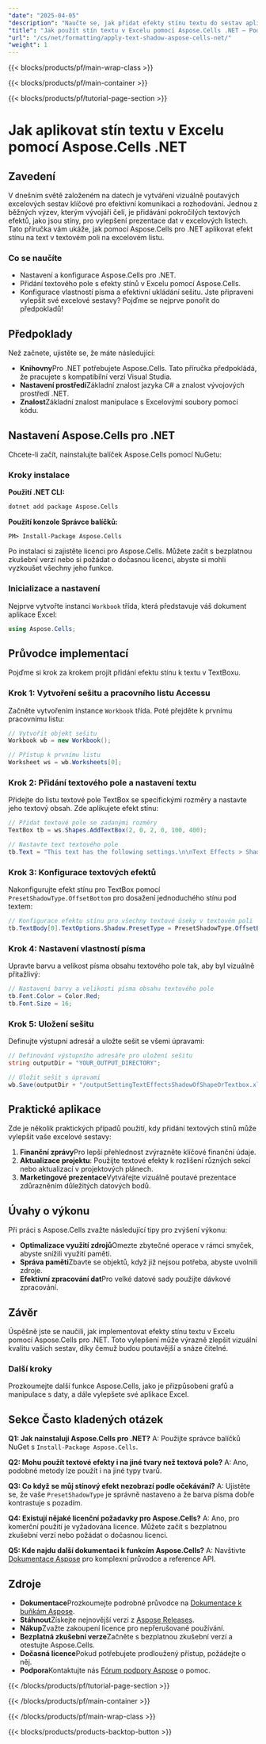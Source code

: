 ```yaml
---
"date": "2025-04-05"
"description": "Naučte se, jak přidat efekty stínu textu do sestav aplikace Excel pomocí nástroje Aspose.Cells pro .NET. Tato podrobná příručka zahrnuje nastavení, konfiguraci a příklady kódu."
"title": "Jak použít stín textu v Excelu pomocí Aspose.Cells .NET – Podrobný návod"
"url": "/cs/net/formatting/apply-text-shadow-aspose-cells-net/"
"weight": 1
---
```


{{< blocks/products/pf/main-wrap-class >}}

{{< blocks/products/pf/main-container >}}

{{< blocks/products/pf/tutorial-page-section >}}


# Jak aplikovat stín textu v Excelu pomocí Aspose.Cells .NET

## Zavedení
V dnešním světě založeném na datech je vytváření vizuálně poutavých excelových sestav klíčové pro efektivní komunikaci a rozhodování. Jednou z běžných výzev, kterým vývojáři čelí, je přidávání pokročilých textových efektů, jako jsou stíny, pro vylepšení prezentace dat v excelových listech. Tato příručka vám ukáže, jak pomocí Aspose.Cells pro .NET aplikovat efekt stínu na text v textovém poli na excelovém listu.

### Co se naučíte
- Nastavení a konfigurace Aspose.Cells pro .NET.
- Přidání textového pole s efekty stínů v Excelu pomocí Aspose.Cells.
- Konfigurace vlastností písma a efektivní ukládání sešitu.
Jste připraveni vylepšit své excelové sestavy? Pojďme se nejprve ponořit do předpokladů!

## Předpoklady
Než začnete, ujistěte se, že máte následující:

- **Knihovny**Pro .NET potřebujete Aspose.Cells. Tato příručka předpokládá, že pracujete s kompatibilní verzí Visual Studia.
- **Nastavení prostředí**Základní znalost jazyka C# a znalost vývojových prostředí .NET.
- **Znalost**Základní znalost manipulace s Excelovými soubory pomocí kódu.

## Nastavení Aspose.Cells pro .NET
Chcete-li začít, nainstalujte balíček Aspose.Cells pomocí NuGetu:

### Kroky instalace
**Použití .NET CLI:**
```bash
dotnet add package Aspose.Cells
```

**Použití konzole Správce balíčků:**
```shell
PM> Install-Package Aspose.Cells
```

Po instalaci si zajistěte licenci pro Aspose.Cells. Můžete začít s bezplatnou zkušební verzí nebo si požádat o dočasnou licenci, abyste si mohli vyzkoušet všechny jeho funkce.

### Inicializace a nastavení
Nejprve vytvořte instanci `Workbook` třída, která představuje váš dokument aplikace Excel:
```csharp
using Aspose.Cells;
```

## Průvodce implementací
Pojďme si krok za krokem projít přidání efektu stínu k textu v TextBoxu.

### Krok 1: Vytvoření sešitu a pracovního listu Accessu
Začněte vytvořením instance `Workbook` třída. Poté přejděte k prvnímu pracovnímu listu:
```csharp
// Vytvořit objekt sešitu
Workbook wb = new Workbook();

// Přístup k prvnímu listu
Worksheet ws = wb.Worksheets[0];
```

### Krok 2: Přidání textového pole a nastavení textu
Přidejte do listu textové pole TextBox se specifickými rozměry a nastavte jeho textový obsah. Zde aplikujete efekt stínu:
```csharp
// Přidat textové pole se zadanými rozměry
TextBox tb = ws.Shapes.AddTextBox(2, 0, 2, 0, 100, 400);

// Nastavte text textového pole
tb.Text = "This text has the following settings.\n\nText Effects > Shadow > Offset Bottom";
```

### Krok 3: Konfigurace textových efektů
Nakonfigurujte efekt stínu pro TextBox pomocí `PresetShadowType.OffsetBottom` pro dosažení jednoduchého stínu pod textem:
```csharp
// Konfigurace efektu stínu pro všechny textové úseky v textovém poli
tb.TextBody[0].TextOptions.Shadow.PresetType = PresetShadowType.OffsetBottom;
```

### Krok 4: Nastavení vlastností písma
Upravte barvu a velikost písma obsahu textového pole tak, aby byl vizuálně přitažlivý:
```csharp
// Nastavení barvy a velikosti písma obsahu textového pole
tb.Font.Color = Color.Red;
tb.Font.Size = 16;
```

### Krok 5: Uložení sešitu
Definujte výstupní adresář a uložte sešit se všemi úpravami:
```csharp
// Definování výstupního adresáře pro uložení sešitu
string outputDir = "YOUR_OUTPUT_DIRECTORY";

// Uložit sešit s úpravami
wb.Save(outputDir + "/outputSettingTextEffectsShadowOfShapeOrTextbox.xlsx", SaveFormat.Xlsx);
```

## Praktické aplikace
Zde je několik praktických případů použití, kdy přidání textových stínů může vylepšit vaše excelové sestavy:
1. **Finanční zprávy**Pro lepší přehlednost zvýrazněte klíčové finanční údaje.
2. **Aktualizace projektu**: Použijte textové efekty k rozlišení různých sekcí nebo aktualizací v projektových plánech.
3. **Marketingové prezentace**Vytvářejte vizuálně poutavé prezentace zdůrazněním důležitých datových bodů.

## Úvahy o výkonu
Při práci s Aspose.Cells zvažte následující tipy pro zvýšení výkonu:
- **Optimalizace využití zdrojů**Omezte zbytečné operace v rámci smyček, abyste snížili využití paměti.
- **Správa paměti**Zbavte se objektů, když již nejsou potřeba, abyste uvolnili zdroje.
- **Efektivní zpracování dat**Pro velké datové sady použijte dávkové zpracování.

## Závěr
Úspěšně jste se naučili, jak implementovat efekty stínu textu v Excelu pomocí Aspose.Cells pro .NET. Toto vylepšení může výrazně zlepšit vizuální kvalitu vašich sestav, díky čemuž budou poutavější a snáze čitelné.

### Další kroky
Prozkoumejte další funkce Aspose.Cells, jako je přizpůsobení grafů a manipulace s daty, a dále vylepšete své aplikace Excel.

## Sekce Často kladených otázek
**Q1: Jak nainstaluji Aspose.Cells pro .NET?**
A: Použijte správce balíčků NuGet s `Install-Package Aspose.Cells`.

**Q2: Mohu použít textové efekty i na jiné tvary než textová pole?**
A: Ano, podobné metody lze použít i na jiné typy tvarů.

**Q3: Co když se můj stínový efekt nezobrazí podle očekávání?**
A: Ujistěte se, že vaše `PresetShadowType` je správně nastaveno a že barva písma dobře kontrastuje s pozadím.

**Q4: Existují nějaké licenční požadavky pro Aspose.Cells?**
A: Ano, pro komerční použití je vyžadována licence. Můžete začít s bezplatnou zkušební verzí nebo požádat o dočasnou licenci.

**Q5: Kde najdu další dokumentaci k funkcím Aspose.Cells?**
A: Navštivte [Dokumentace Aspose](https://reference.aspose.com/cells/net/) pro komplexní průvodce a reference API.

## Zdroje
- **Dokumentace**Prozkoumejte podrobné průvodce na [Dokumentace k buňkám Aspose](https://reference.aspose.com/cells/net/).
- **Stáhnout**Získejte nejnovější verzi z [Aspose Releases](https://releases.aspose.com/cells/net/).
- **Nákup**Zvažte zakoupení licence pro nepřerušované používání.
- **Bezplatná zkušební verze**Začněte s bezplatnou zkušební verzí a otestujte Aspose.Cells.
- **Dočasná licence**Pokud potřebujete prodloužený přístup, požádejte o něj.
- **Podpora**Kontaktujte nás [Fórum podpory Aspose](https://forum.aspose.com/c/cells/9) o pomoc.

{{< /blocks/products/pf/tutorial-page-section >}}

{{< /blocks/products/pf/main-container >}}

{{< /blocks/products/pf/main-wrap-class >}}

{{< blocks/products/products-backtop-button >}}